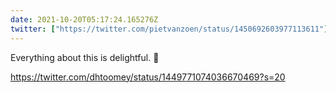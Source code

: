 ```yaml
---
date: 2021-10-20T05:17:24.165276Z
twitter: ["https://twitter.com/pietvanzoen/status/1450692603977113611"]
---
```

Everything about this is delightful. 🎈 

https://twitter.com/dhtoomey/status/1449771074036670469?s=20
